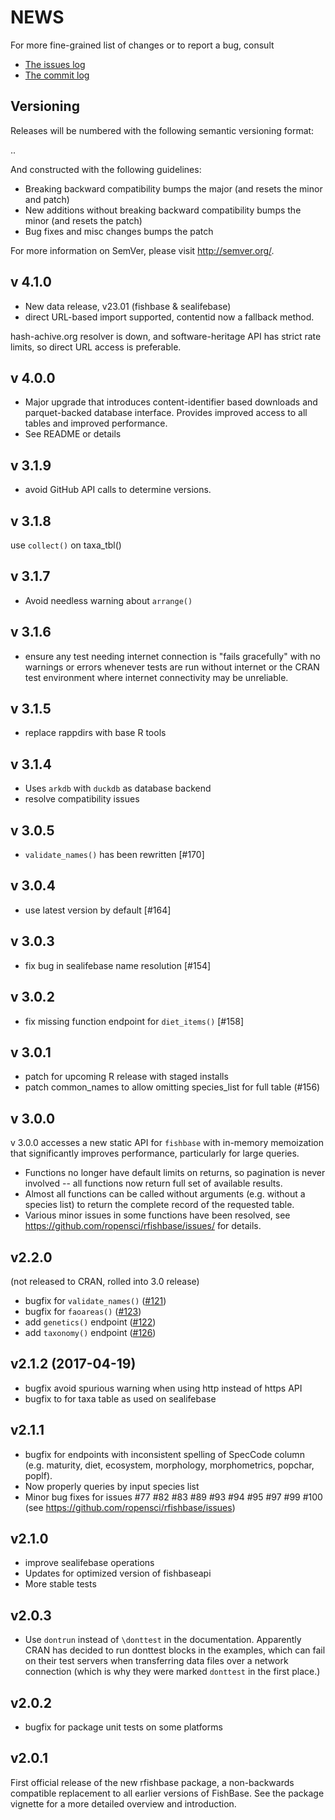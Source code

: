 NEWS
====

For more fine-grained list of changes or to report a bug, consult 

* [The issues log](https://github.com/ropensci/rfishbase/issues)
* [The commit log](https://github.com/ropensci/rfishbase/commits/master)

Versioning
----------

Releases will be numbered with the following semantic versioning format:

<major>.<minor>.<patch>

And constructed with the following guidelines:

* Breaking backward compatibility bumps the major (and resets the minor 
  and patch)
* New additions without breaking backward compatibility bumps the minor 
  (and resets the patch)
* Bug fixes and misc changes bumps the patch

For more information on SemVer, please visit http://semver.org/.

v 4.1.0
--------

* New data release, v23.01 (fishbase & sealifebase)
* direct URL-based import supported, contentid now a fallback method.

hash-achive.org resolver is down, and software-heritage API has strict rate limits,
so direct URL access is preferable.  

v 4.0.0
--------

* Major upgrade that introduces content-identifier based downloads and parquet-backed database interface.
  Provides improved access to all tables and improved performance.
* See README or details

v 3.1.9
-------

* avoid GitHub API calls to determine versions.

v 3.1.8
-------

use `collect()` on taxa_tbl()

v 3.1.7
-------

- Avoid needless warning about `arrange()`

v 3.1.6
-------

- ensure any test needing internet connection is "fails gracefully" with
  no warnings or errors whenever tests are run without internet or the 
  CRAN test environment where internet connectivity may be unreliable.

v 3.1.5
-------

- replace rappdirs with base R tools

v 3.1.4
-------

- Uses `arkdb` with `duckdb` as database backend
- resolve compatibility issues

v 3.0.5
--------

- `validate_names()` has been rewritten [#170]

v 3.0.4
--------

- use latest version by default [#164]

v 3.0.3
------

- fix bug in sealifebase name resolution [#154]

v 3.0.2
--------

- fix missing function endpoint for `diet_items()` [#158]


v 3.0.1
--------

- patch for upcoming R release with staged installs
- patch common_names to allow omitting species_list for full table (#156)

v 3.0.0
------

v 3.0.0 accesses a new static API for `fishbase` with in-memory
memoization that significantly improves performance, particularly
for large queries.  

- Functions no longer have default limits on returns, so pagination
  is never involved -- all functions now return full set of available
  results.  
- Almost all functions can be called without arguments (e.g. without
  a species list) to return the complete record of the requested table.
- Various minor issues in some functions have been resolved, see 
  <https://github.com/ropensci/rfishbase/issues/> for details.


v2.2.0 
-------

(not released to CRAN, rolled into 3.0 release)

* bugfix for `validate_names()` ([#121](https://github.com/ropensci/rfishbase/issues/121))
* bugfix for `faoareas()` ([#123](https://github.com/ropensci/rfishbase/issues/123))
* add `genetics()` endpoint ([#122](https://github.com/ropensci/rfishbase/issues/122))
* add `taxonomy()` endpoint ([#126](https://github.com/ropensci/rfishbase/issues/126))

v2.1.2   (2017-04-19)
------

* bugfix avoid spurious warning when using http instead of https API
* bugfix to for taxa table as used on sealifebase


v2.1.1
-------


* bugfix for endpoints with inconsistent spelling of SpecCode column 
(e.g. maturity, diet, ecosystem, morphology, morphometrics, popchar, poplf).
* Now properly queries by input species list
* Minor bug fixes for issues #77 #82 #83 #89 #93 #94 #95 #97 #99 #100 (see https://github.com/ropensci/rfishbase/issues)

v2.1.0
------

* improve sealifebase operations
* Updates for optimized version of fishbaseapi
* More stable tests

v2.0.3
------

* Use `dontrun` instead of `\donttest` in the documentation.  Apparently CRAN has decided to run donttest blocks in the examples, which can fail on their test servers when transferring data files over a network connection (which is why they were marked `donttest` in the first place.)

v2.0.2
------

* bugfix for package unit tests on some platforms

v2.0.1
------

First official release of the new rfishbase package, a non-backwards
compatible replacement to all earlier versions of FishBase. See the
package vignette for a more detailed overview and introduction.
